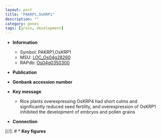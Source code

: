 ```yaml
---
layout: post
title: "PAKRP1,OsKRP1"
description: ""
category: genes
tags: [grain, development]
---
```


* **Information**  
    + Symbol: PAKRP1,OsKRP1  
    + MSU: [LOC_Os04g28260](http://rice.uga.edu/cgi-bin/ORF_infopage.cgi?orf=LOC_Os04g28260)  
    + RAPdb: [Os04g0350300](https://rapdb.dna.affrc.go.jp/locus/?name=Os04g0350300)  

* **Publication**  

* **Genbank accession number**  

* **Key message**  
    + Rice plants overexpressing OsKRP4 had short culms and significantly reduced seed fertility, and overexpression of OsKRP1 inhibited the development of embryos and pollen grains

* **Connection**  

[//]: # * **Key figures**  



